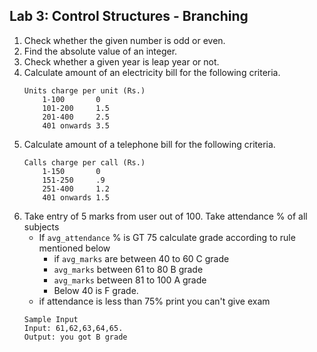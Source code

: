 ## Lab 3: Control Structures - Branching
1. Check whether the given number is odd or even.
2. Find the absolute value of an integer.
3. Check whether a given year is leap year or not.
4. Calculate amount of an electricity bill for the following criteria.
    ```
    Units charge per unit (Rs.)
        1-100       0
        101-200     1.5
        201-400     2.5
        401 onwards 3.5
    ```
5. Calculate amount of a telephone bill for the following criteria.
    ```
    Calls charge per call (Rs.)
        1-150       0
        151-250     .9
        251-400     1.2
        401 onwards 1.5
    ```
6. Take entry of 5 marks from user out of 100. Take attendance % of all subjects
    * If `avg_attendance` % is GT 75 calculate grade according to rule mentioned below
        * if `avg_marks` are between 40 to 60 C grade
        * `avg_marks` between 61 to 80 B grade
        * `avg_marks` between 81 to 100 A grade
        * Below 40 is F grade.
    * if attendance is less than 75% print you can't give exam
    ```
    Sample Input
    Input: 61,62,63,64,65.
    Output: you got B grade
    ```